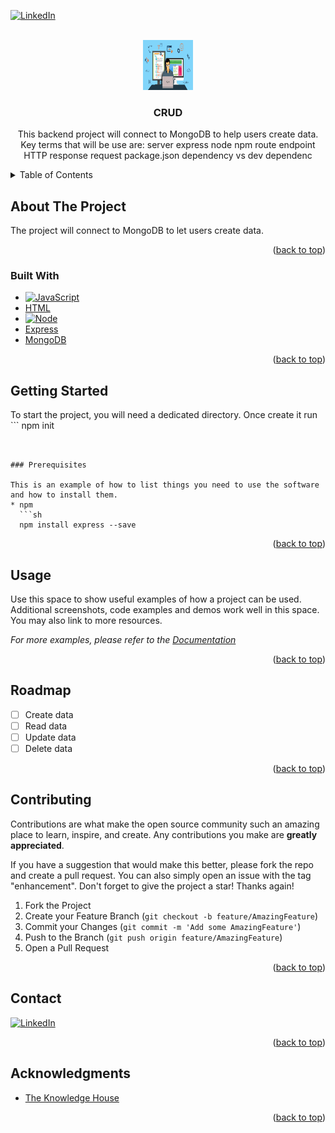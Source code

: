 <!-- Improved compatibility of back to top link: See: https://github.com/othneildrew/Best-README-Template/pull/73 -->
<a name="readme-top"></a>

<!-- PROJECT SHIELDS -->
<!--
*** I'm using markdown "reference style" links for readability.
*** Reference links are enclosed in brackets [ ] instead of parentheses ( ).
*** See the bottom of this document for the declaration of the reference variables
*** for contributors-url, forks-url, etc. This is an optional, concise syntax you may use.
*** https://www.markdownguide.org/basic-syntax/#reference-style-links
-->
[![LinkedIn][linkedin-shield]][linkedin-url]



<!-- PROJECT LOGO -->
<br />
<div align="center">
  <a href="https://github.com/dayofthetech">
    <img src="/assets/backendcoding.jpg" alt="Logo" width="80" height="80">
  </a>

<h3 align="center">CRUD</h3>

  <p align="center">
    This backend project will connect to MongoDB to help users create data. Key terms that will be use are:
        server
        express
        node
        npm
        route
        endpoint
        HTTP
        response
        request
        package.json
        dependency vs dev dependenc
    <br />
</div>



<!-- TABLE OF CONTENTS -->
<details>
  <summary>Table of Contents</summary>
  <ol>
    <li>
      <a href="#about-the-project">About The Project</a>
      <ul>
        <li><a href="#built-with">Built With</a></li>
      </ul>
    </li>
    <li>
      <a href="#getting-started">Getting Started</a>
      <ul>
        <li><a href="#prerequisites">Prerequisites</a></li>
        <li><a href="#installation">Installation</a></li>
      </ul>
    </li>
    <li><a href="#usage">Usage</a></li>
    <li><a href="#roadmap">Roadmap</a></li>
    <li><a href="#contributing">Contributing</a></li>
    <li><a href="#contact">Contact</a></li>
    <li><a href="#acknowledgments">Acknowledgments</a></li>
  </ol>
</details>



<!-- ABOUT THE PROJECT -->
## About The Project


The project will connect to MongoDB to let users create data.

<p align="right">(<a href="#readme-top">back to top</a>)</p>



### Built With

* [![JavaScript][Javascript.io]][Javascript-url]
* [HTML][HTML-url]
* [![Node][Node.io]][Node-url]
* [Express][Express-url]
* [MongoDB][MongoDB-url]

<p align="right">(<a href="#readme-top">back to top</a>)</p>



<!-- GETTING STARTED -->
## Getting Started

To start the project, you will need a dedicated directory. Once create it run ```
npm init
```


### Prerequisites

This is an example of how to list things you need to use the software and how to install them.
* npm
  ```sh
  npm install express --save
  ```


<p align="right">(<a href="#readme-top">back to top</a>)</p>



<!-- USAGE EXAMPLES -->
## Usage

Use this space to show useful examples of how a project can be used. Additional screenshots, code examples and demos work well in this space. You may also link to more resources.

_For more examples, please refer to the [Documentation](https://example.com)_

<p align="right">(<a href="#readme-top">back to top</a>)</p>



<!-- ROADMAP -->
## Roadmap

- [ ] Create data
- [ ] Read data
- [ ] Update data
- [ ] Delete data

<p align="right">(<a href="#readme-top">back to top</a>)</p>



<!-- CONTRIBUTING -->
## Contributing

Contributions are what make the open source community such an amazing place to learn, inspire, and create. Any contributions you make are **greatly appreciated**.

If you have a suggestion that would make this better, please fork the repo and create a pull request. You can also simply open an issue with the tag "enhancement".
Don't forget to give the project a star! Thanks again!

1. Fork the Project
2. Create your Feature Branch (`git checkout -b feature/AmazingFeature`)
3. Commit your Changes (`git commit -m 'Add some AmazingFeature'`)
4. Push to the Branch (`git push origin feature/AmazingFeature`)
5. Open a Pull Request

<p align="right">(<a href="#readme-top">back to top</a>)</p>


<!-- CONTACT -->
## Contact

[![LinkedIn][linkedin-shield]][linkedin-url]

<p align="right">(<a href="#readme-top">back to top</a>)</p>



<!-- ACKNOWLEDGMENTS -->
## Acknowledgments

* [The Knowledge House](https://www.linkedin.com/school/theknowledgehouse/)

<p align="right">(<a href="#readme-top">back to top</a>)</p>



<!-- MARKDOWN LINKS & IMAGES -->
<!-- https://www.markdownguide.org/basic-syntax/#reference-style-links -->
[linkedin-shield]: https://img.shields.io/badge/-LinkedIn-black.svg?style=for-the-badge&logo=linkedin&colorB=555
[linkedin-url]: https://www.linkedin.com/in/albertoreyes2021/
[Javascript.io]:https://img.shields.io/badge/logo-javascript-blue?logo=javascript
[Javascript-url]: https://developer.mozilla.org/en-US/docs/Web/JavaScript
[HTML-url]:https://developer.mozilla.org/en-US/docs/Web/HTML

[Node.io]:https://upload.wikimedia.org/wikipedia/commons/d/d9/Node.js_logo.svg
[Node-url]:https://nodejs.org/en/learn/getting-started/introduction-to-nodejs
[Express-url]:https://expressjs.com/
[MongoDB-url]:https://www.mongodb.com/docs/